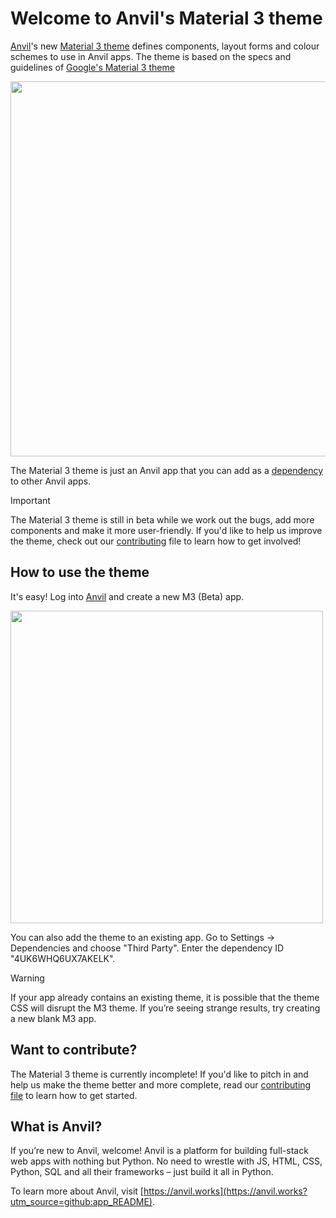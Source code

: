 # Welcome to Anvil's Material 3 theme

[Anvil](https://anvil.works)'s new [Material 3 theme](https://anvil.works/blog/introducing-material-3) defines components, layout forms and colour schemes to use in Anvil apps. The theme is based on the specs and guidelines of [Google's Material 3 theme](https://m3.material.io/)

<img width="600px" src="https://anvil.works/blog/img/new-material-3/plant-shop-main.png">

The Material 3 theme is just an Anvil app that you can add as a [dependency](https://anvil.works/docs/deployment-new-ide/dependencies) to other Anvil apps. 

> [!Important]
> The Material 3 theme is still in beta while we work out the bugs, add more components and make it more user-friendly. If you'd like to help us improve the theme, check out our [contributing](/contributing.md) file to learn how to get involved!

## How to use the theme

It's easy! Log into [Anvil](https://anvil.works/build) and create a new M3 (Beta) app.

<img width="500px" src="https://anvil.works/docs/ui/app-themes/material-3/img/choose-m3-theme.png">

You can also add the theme to an existing app. Go to Settings -> Dependencies and  choose "Third Party". Enter the dependency ID "4UK6WHQ6UX7AKELK".

> [!Warning]
> If your app already contains an existing theme, it is possible that the theme CSS will disrupt the M3 theme. If you’re seeing strange results, try creating a new blank M3 app.


## Want to contribute?

The Material 3 theme is currently incomplete! If you'd like to pitch in and help us make the theme better and more complete, read our [contributing file](/contributing) to learn how to get started.

## What is Anvil?

If you’re new to Anvil, welcome! Anvil is a platform for building full-stack web apps with nothing but Python. No need to wrestle with JS, HTML, CSS, Python, SQL and all their frameworks – just build it all in Python.

To learn more about Anvil, visit [https://anvil.works](https://anvil.works?utm_source=github:app_README).
